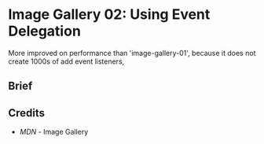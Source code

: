 # Image Gallery 02: Using Event Delegation

More improved on performance than 'image-gallery-01', because it does not create 1000s of add event listeners,

## Brief

## Credits

- _MDN_ - Image Gallery
